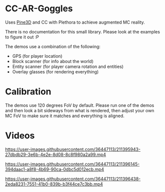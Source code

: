 # CC-AR-Goggles

Uses [Pine3D](https://github.com/Xella37/Pine3D) and CC with Plethora to achieve augmented MC reality.

There is no documentation for this small library. Please look at the examples to figure it out :P

The demos use a combination of the following:
- GPS (for player location)
- Block scanner (for info about the world)
- Entity scanner (for player camera rotation and entities)
- Overlay glasses (for rendering everything)

# Calibration

The demos use 120 degrees FoV by default. Please run one of the demos and then look a bit sideways from what is rendered, then adjust your own MC FoV to make sure it matches and everything is aligned.

# Videos

https://user-images.githubusercontent.com/36447113/211395943-27dbdb29-3e6b-4e2e-8d08-8c8f980a2a99.mp4

https://user-images.githubusercontent.com/36447113/211396145-394daac1-a8f8-4b69-90ca-0dbc5d012ecb.mp4

https://user-images.githubusercontent.com/36447113/211396438-2eda8231-7551-41b0-839b-b3f44ce7c3bb.mp4

